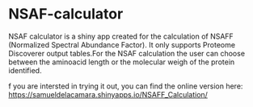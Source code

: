 # NSAF-calculator

NSAF calculator is a shiny app created for the calculation of NSAFF (Normalized Spectral Abundance Factor). 
It only supports Proteome Discoverer output tables.For the NSAF calculation the user can choose between the aminoacid length or the molecular weigh of the protein identified. 

f you are intersted in trying it out, you can find the online version here: https://samueldelacamara.shinyapps.io/NSAFF_Calculation/
